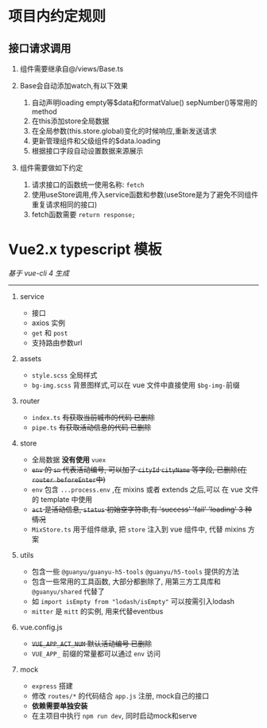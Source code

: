 # 项目内约定规则

## 接口请求调用

1. 组件需要继承自@/views/Base.ts

2. Base会自动添加watch,有以下效果

   1. 自动声明loading empty等$data和formatValue() sepNumber()等常用的method
   2. 在this添加store全局数据
   3. 在全局参数(this.store.global)变化的时候响应,重新发送请求
   4. 更新管理组件和父级组件的$data.loading
   5. 根据接口字段自动设置数据来源展示

3. 组件需要做如下约定

   1. 请求接口的函数统一使用名称: `fetch`
   2. 使用useStore调用,传入service函数和参数(useStore是为了避免不同组件重复请求相同的接口)
   3. fetch函数需要 `return response;`

   

# Vue2.x typescript 模板

*基于 vue-cli 4 生成*

---

1. service

   - 接口
   - axios 实例
   - `get` 和 `post`
   - 支持路由参数url

2. assets

   - `style.scss` 全局样式
   - `bg-img.scss` 背景图样式,可以在 vue 文件中直接使用 `$bg-img-`前缀

3. router

   - `index.ts` ~~有获取当前城市的代码 已删除~~
   - `pipe.ts` ~~有获取活动信息的代码 已删除~~

4. store

   - 全局数据 **没有使用** `vuex`
   - ~~`env` 的 `sn` 代表活动编号, 可以加了 `cityId` `cityName` 等字段, 已删除(在`router beforeEnter`中)~~
   - `env` 包含 `...process.env` ,在 mixins 或者 extends 之后,可以 在 vue 文件的 template 中使用
   - ~~`act` 是活动信息, `status` 初始空字符串,有 'success' 'fail' 'loading' 3 种情况~~
   - `MixStore.ts` 用于组件继承, 把 `store` 注入到 vue 组件中, 代替 mixins 方案

5. utils

   - 包含一些 `@guanyu/guanyu-h5-tools` `@guanyu/h5-tools` 提供的方法
   - 包含一些常用的工具函数, 大部分都删除了, 用第三方工具库和 `@guanyu/shared` 代替了
   - 如 `import isEmpty from "lodash/isEmpty"` 可以按需引入lodash
   - `mitter` 是 `mitt` 的实例, 用来代替eventbus

6. vue.config.js
   - ~~`VUE_APP_ACT_NUM` 默认活动编号 已删除~~
   - `VUE_APP_` 前缀的常量都可以通过 `env` 访问

7. mock
   - `express` 搭建
   - 修改 `routes/*` 的代码结合 `app.js` 注册, mock自己的接口
   - **依赖需要单独安装**
   - 在主项目中执行 `npm run dev`, 同时启动mock和serve
